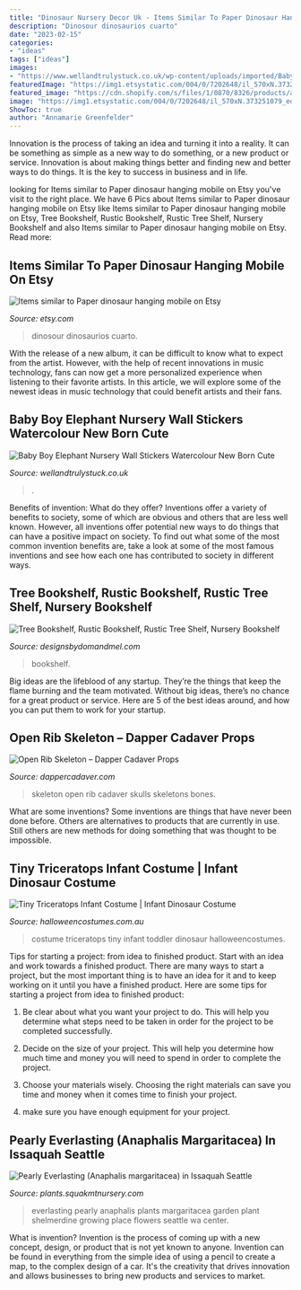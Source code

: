 ```yaml
---
title: "Dinosaur Nursery Decor Uk - Items Similar To Paper Dinosaur Hanging Mobile On Etsy"
description: "Dinosour dinosaurios cuarto"
date: "2023-02-15"
categories:
- "ideas"
tags: ["ideas"]
images:
- "https://www.wellandtrulystuck.co.uk/wp-content/uploads/imported/Baby-Boy-Elephant-Nursery-Wall-Stickers-Watercolour-New-Born-Cute-192672863785-600x726.jpg"
featuredImage: "https://img1.etsystatic.com/004/0/7202648/il_570xN.373251079_eddo.jpg"
featured_image: "https://cdn.shopify.com/s/files/1/0870/8326/products/antique_open_rib_skeleton_150r300s_08__68921_grande.jpeg?v=1446877098"
image: "https://img1.etsystatic.com/004/0/7202648/il_570xN.373251079_eddo.jpg"
ShowToc: true
author: "Annamarie Greenfelder"
---
```



Innovation is the process of taking an idea and turning it into a reality. It can be something as simple as a new way to do something, or a new product or service. Innovation is about making things better and finding new and better ways to do things. It is the key to success in business and in life.

	

		
looking for Items similar to Paper dinosaur hanging mobile on Etsy you've visit to the right place. We have 6 Pics about Items similar to Paper dinosaur hanging mobile on Etsy like Items similar to Paper dinosaur hanging mobile on Etsy, Tree Bookshelf, Rustic Bookshelf, Rustic Tree Shelf, Nursery Bookshelf and also Items similar to Paper dinosaur hanging mobile on Etsy. Read more:
		
    
## Items Similar To Paper Dinosaur Hanging Mobile On Etsy

<img loading=lazy src="https://img1.etsystatic.com/004/0/7202648/il_570xN.373251079_eddo.jpg" onerror="this.onerror=null;this.src='https://tse3.mm.bing.net/th?id=OIP.FSdpA7jRYwqrgUmOwb49KQHaJ4&amp;pid=15.1';" alt="Items similar to Paper dinosaur hanging mobile on Etsy">

_Source: etsy.com_

>dinosour dinosaurios cuarto. 

	

With the release of a new album, it can be difficult to know what to expect from the artist. However, with the help of recent innovations in music technology, fans can now get a more personalized experience when listening to their favorite artists. In this article, we will explore some of the newest ideas in music technology that could benefit artists and their fans.

    
## Baby Boy Elephant Nursery Wall Stickers Watercolour New Born Cute

<img loading=lazy src="https://www.wellandtrulystuck.co.uk/wp-content/uploads/imported/Baby-Boy-Elephant-Nursery-Wall-Stickers-Watercolour-New-Born-Cute-192672863785-600x726.jpg" onerror="this.onerror=null;this.src='https://tse1.mm.bing.net/th?id=OIP.wiXe5OWBnZYCJKuC2oTlkgHaI9&amp;pid=15.1';" alt="Baby Boy Elephant Nursery Wall Stickers Watercolour New Born Cute">

_Source: wellandtrulystuck.co.uk_

>. 

	

Benefits of invention: What do they offer?
Inventions offer a variety of benefits to society, some of which are obvious and others that are less well known. However, all inventions offer potential new ways to do things that can have a positive impact on society. To find out what some of the most common invention benefits are, take a look at some of the most famous inventions and see how each one has contributed to society in different ways.

    
## Tree Bookshelf, Rustic Bookshelf, Rustic Tree Shelf, Nursery Bookshelf

<img loading=lazy src="https://cdn.shopify.com/s/files/1/1539/7043/products/il_fullxfull.1355635328_b8yy_1200x1200.jpg?v=1547914632" onerror="this.onerror=null;this.src='https://tse1.mm.bing.net/th?id=OIP.vOTt4cYXYhuffwyyThcTRgHaJ4&amp;pid=15.1';" alt="Tree Bookshelf, Rustic Bookshelf, Rustic Tree Shelf, Nursery Bookshelf">

_Source: designsbydomandmel.com_

>bookshelf. 

	

Big ideas are the lifeblood of any startup. They’re the things that keep the flame burning and the team motivated. Without big ideas, there’s no chance for a great product or service. Here are 5 of the best ideas around, and how you can put them to work for your startup.

    
## Open Rib Skeleton – Dapper Cadaver Props

<img loading=lazy src="https://cdn.shopify.com/s/files/1/0870/8326/products/antique_open_rib_skeleton_150r300s_08__68921_grande.jpeg?v=1446877098" onerror="this.onerror=null;this.src='https://tse3.mm.bing.net/th?id=OIP.hS3I2DGtOLhi7GeauWScCQAAAA&amp;pid=15.1';" alt="Open Rib Skeleton – Dapper Cadaver Props">

_Source: dappercadaver.com_

>skeleton open rib cadaver skulls skeletons bones. 

	

What are some inventions?
Some inventions are things that have never been done before. Others are alternatives to products that are currently in use. Still others are new methods for doing something that was thought to be impossible.

    
## Tiny Triceratops Infant Costume | Infant Dinosaur Costume

<img loading=lazy src="https://images.halloweencostumes.com.au/products/44552/2-1-133811/infant-tiny-triceratops-costume.jpg" onerror="this.onerror=null;this.src='https://tse4.mm.bing.net/th?id=OIP.pYqESVdrwwtJITDM0bSWyAHaKl&amp;pid=15.1';" alt="Tiny Triceratops Infant Costume | Infant Dinosaur Costume">

_Source: halloweencostumes.com.au_

>costume triceratops tiny infant toddler dinosaur halloweencostumes. 

	

Tips for starting a project: from idea to finished product.
Start with an idea and work towards a finished product. There are many ways to start a project, but the most important thing is to have an idea for it and to keep working on it until you have a finished product. Here are some tips for starting a project from idea to finished product: 
1. Be clear about what you want your project to do. This will help you determine what steps need to be taken in order for the project to be completed successfully. 

2. Decide on the size of your project. This will help you determine how much time and money you will need to spend in order to complete the project. 

3. Choose your materials wisely. Choosing the right materials can save you time and money when it comes time to finish your project. 

4. make sure you have enough equipment for your project.

    
## Pearly Everlasting (Anaphalis Margaritacea) In Issaquah Seattle

<img loading=lazy src="https://plants.squakmtnursery.com/Content/Images/Photos/F264-03.jpg" onerror="this.onerror=null;this.src='https://tse2.mm.bing.net/th?id=OIP.X989_iPnqCadxMaL64Ph1QHaLK&amp;pid=15.1';" alt="Pearly Everlasting (Anaphalis margaritacea) in Issaquah Seattle">

_Source: plants.squakmtnursery.com_

>everlasting pearly anaphalis plants margaritacea garden plant shelmerdine growing place flowers seattle wa center. 

	

What is invention?
Invention is the process of coming up with a new concept, design, or product that is not yet known to anyone. Invention can be found in everything from the simple idea of using a pencil to create a map, to the complex design of a car. It's the creativity that drives innovation and allows businesses to bring new products and services to market.

